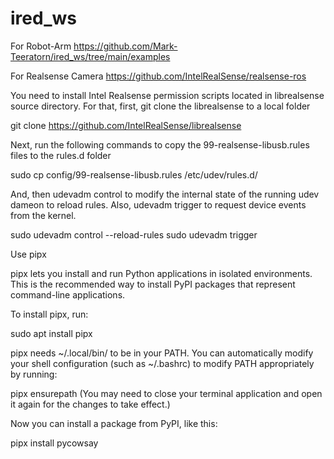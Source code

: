 # ired_ws

For Robot-Arm https://github.com/Mark-Teeratorn/ired_ws/tree/main/examples


For Realsense Camera https://github.com/IntelRealSense/realsense-ros

You need to install Intel Realsense permission scripts located in librealsense source directory.
  For that, first, git clone the librealsense to a local folder

git clone https://github.com/IntelRealSense/librealsense

Next, run the following commands to copy the 99-realsense-libusb.rules files to the rules.d folder

sudo cp config/99-realsense-libusb.rules /etc/udev/rules.d/

And, then udevadm control to modify the internal state of the running udev dameon to reload rules. Also, udevadm trigger to request device events from the kernel.

sudo udevadm control --reload-rules
sudo udevadm trigger

Use pipx

pipx lets you install and run Python applications in isolated environments. This is the recommended way to install PyPI packages that represent command-line applications.

To install pipx, run:

sudo apt install pipx

pipx needs ~/.local/bin/ to be in your PATH. You can automatically modify your shell configuration (such as ~/.bashrc) to modify PATH appropriately by running:

 pipx ensurepath
(You may need to close your terminal application and open it again for the changes to take effect.)

Now you can install a package from PyPI, like this:

 pipx install pycowsay
